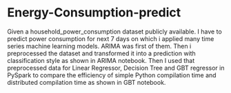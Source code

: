 # Energy-Consumption-predict
Given a household_power_consumption dataset publicly available. I have to predict power consumption for next 7 days on which i applied many time series machine learning models.
ARIMA was first of them. Then i preprocessed the dataset and transformed it into a prediction with classification style as shown in ARIMA notebook. Then I used that preprocessed
data for Linear Regressor, Decision Tree and GBT regressor in PySpark to compare the efficiency of simple Python compilation time and distributed compilation time as shown in GBT notebook.
